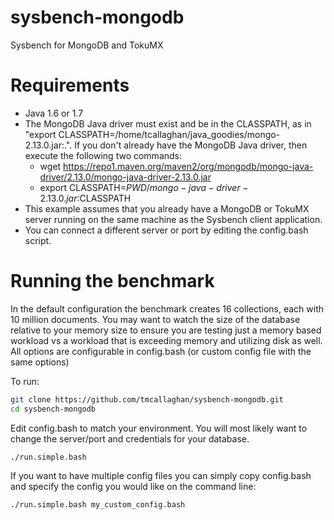 sysbench-mongodb
================

Sysbench for MongoDB and TokuMX


Requirements
=====================

* Java 1.6 or 1.7
* The MongoDB Java driver must exist and be in the CLASSPATH, as in "export CLASSPATH=/home/tcallaghan/java_goodies/mongo-2.13.0.jar:.". If you don't already have the MongoDB Java driver, then execute the following two commands:
    * wget https://repo1.maven.org/maven2/org/mongodb/mongo-java-driver/2.13.0/mongo-java-driver-2.13.0.jar
    * export CLASSPATH=$PWD/mongo-java-driver-2.13.0.jar:$CLASSPATH
* This example assumes that you already have a MongoDB or TokuMX server running on the same machine as the Sysbench client application.
* You can connect a different server or port by editing the config.bash script.


Running the benchmark
=====================

In the default configuration the benchmark creates 16 collections, each with 10 million documents. You may want to watch the size of the database relative to your memory size to ensure you are testing just a memory based workload vs a workload that is exceeding memory and utilizing disk as well. All options are configurable in config.bash (or custom config file with the same options)

To run:

```bash
git clone https://github.com/tmcallaghan/sysbench-mongodb.git
cd sysbench-mongodb

```

Edit config.bash to match your environment. You will most likely want to change the server/port and credentials for your database.

```bash
./run.simple.bash

```

If you want to have multiple config files you can simply copy config.bash and specify the config you would like on the command line:

```bash
./run.simple.bash my_custom_config.bash

```
